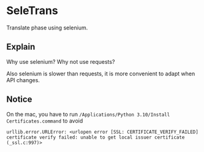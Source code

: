 # SeleTrans

Translate phase using selenium.

## Explain

Why use selenium? Why not use requests?

Also selenium is slower than requests, it is more convenient to adapt when API changes.

## Notice
On the mac, you have to run `/Applications/Python 3.10/Install Certificates.command` to avoid 

```
urllib.error.URLError: <urlopen error [SSL: CERTIFICATE_VERIFY_FAILED] certificate verify failed: unable to get local issuer certificate (_ssl.c:997)>
```

